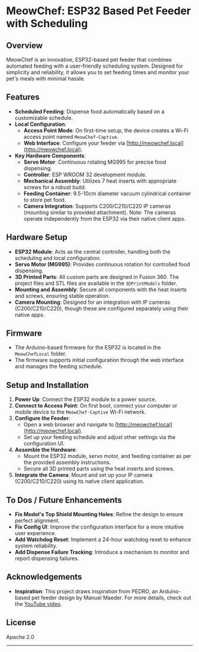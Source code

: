# MeowChef: ESP32 Based Pet Feeder with Scheduling

## Overview
MeowChef is an innovative, ESP32-based pet feeder that combines automated feeding with a user-friendly scheduling system. Designed for simplicity and reliability, it allows you to set feeding times and monitor your pet's meals with minimal hassle. 

## Features
- **Scheduled Feeding**: Dispense food automatically based on a customizable schedule.
- **Local Configuration**:
  - **Access Point Mode**: On first-time setup, the device creates a Wi-Fi access point named `MeowChef-Captive`.
  - **Web Interface**: Configure your feeder via [http://meowchef.local](http://meowchef.local).
- **Key Hardware Components**:
  - **Servo Motor**: Continuous rotating MG995 for precise food dispensing.
  - **Controller**: ESP WROOM 32 development module.
  - **Mechanical Assembly**: Utilizes 7 heat inserts with appropriate screws for a robust build.
  - **Feeding Container**: 9.5-10cm diameter vacuum cylindrical container to store pet food.
  - **Camera Integration**: Supports C200/C210/C220 IP cameras (mounting similar to provided attachment). Note: The cameras operate independently from the ESP32 via their native client apps.

## Hardware Setup
- **ESP32 Module**: Acts as the central controller, handling both the scheduling and local configuration.
- **Servo Motor (MG995)**: Provides continuous rotation for controlled food dispensing.
- **3D Printed Parts**: All custom parts are designed in Fusion 360. The project files and STL files are available in the `3DPrintModels` folder.
- **Mounting and Assembly**: Secure all components with the heat inserts and screws, ensuring stable operation.
- **Camera Mounting**: Designed for an integration with IP cameras (C200/C210/C220), though these are configured separately using their native apps.

## Firmware
- The Arduino-based firmware for the ESP32 is located in the `MeowChefLocal` folder.
- The firmware supports initial configuration through the web interface and manages the feeding schedule.

## Setup and Installation
1. **Power Up**: Connect the ESP32 module to a power source.
2. **Connect to Access Point**: On first boot, connect your computer or mobile device to the `MeowChef-Captive` Wi-Fi network.
3. **Configure the Feeder**:
   - Open a web browser and navigate to [http://meowchef.local](http://meowchef.local).
   - Set up your feeding schedule and adjust other settings via the configuration UI.
4. **Assemble the Hardware**:
   - Mount the ESP32 module, servo motor, and feeding container as per the provided assembly instructions.
   - Secure all 3D printed parts using the heat inserts and screws.
5. **Integrate the Camera**: Mount and set up your IP camera (C200/C210/C220) using its native client application.

## To Dos / Future Enhancements
- **Fix Model's Top Shield Mounting Holes**: Refine the design to ensure perfect alignment.
- **Fix Config UI**: Improve the configuration interface for a more intuitive user experience.
- **Add Watchdog Reset**: Implement a 24-hour watchdog reset to enhance system reliability.
- **Add Dispense Failure Tracking**: Introduce a mechanism to monitor and report dispensing failures.

## Acknowledgements
- **Inspiration**: This project draws inspiration from PEDRO, an Arduino-based pet feeder design by Manuel Maeder. For more details, check out the [YouTube video](https://www.youtube.com/watch?v=Uv0lsih8JRA&t=371s).

## License
Apache 2.0

---